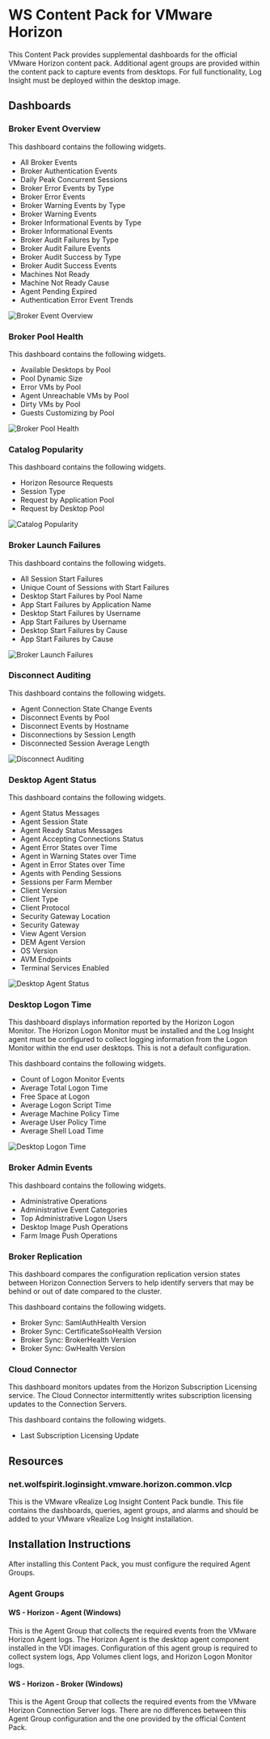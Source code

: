 # WS Content Pack for VMware Horizon

This Content Pack provides supplemental dashboards for the official VMware Horizon content pack. Additional agent groups are provided within the content pack to capture events from desktops. For full functionality, Log Insight must be deployed within the desktop image.

## Dashboards

### Broker Event Overview

This dashboard contains the following widgets.

* All Broker Events
* Broker Authentication Events
* Daily Peak Concurrent Sessions
* Broker Error Events by Type
* Broker Error Events
* Broker Warning Events by Type
* Broker Warning Events
* Broker Informational Events by Type
* Broker Informational Events
* Broker Audit Failures by Type
* Broker Audit Failure Events
* Broker Audit Success by Type
* Broker Audit Success Events
* Machines Not Ready
* Machine Not Ready Cause
* Agent Pending Expired
* Authentication Error Event Trends

![Broker Event Overview](resources/ws-vmwhzn-01.png?raw=true)

### Broker Pool Health

This dashboard contains the following widgets.

* Available Desktops by Pool
* Pool Dynamic Size
* Error VMs by Pool
* Agent Unreachable VMs by Pool
* Dirty VMs by Pool
* Guests Customizing by Pool

![Broker Pool Health](resources/ws-vmwhzn-02.png?raw=true)

### Catalog Popularity

This dashboard contains the following widgets.

* Horizon Resource Requests
* Session Type
* Request by Application Pool
* Request by Desktop Pool

![Catalog Popularity](resources/ws-vmwhzn-03.png?raw=true)

### Broker Launch Failures

This dashboard contains the following widgets.

* All Session Start Failures
* Unique Count of Sessions with Start Failures
* Desktop Start Failures by Pool Name
* App Start Failures by Application Name
* Desktop Start Failures by Username
* App Start Failures by Username
* Desktop Start Failures by Cause
* App Start Failures by Cause

![Broker Launch Failures](resources/ws-vmwhzn-04.png?raw=true)

### Disconnect Auditing

This dashboard contains the following widgets.

* Agent Connection State Change Events
* Disconnect Events by Pool
* Disconnect Events by Hostname
* Disconnections by Session Length
* Disconnected Session Average Length

![Disconnect Auditing](resources/ws-vmwhzn-05.png?raw=true)

### Desktop Agent Status

This dashboard contains the following widgets.

* Agent Status Messages
* Agent Session State
* Agent Ready Status Messages
* Agent Accepting Connections Status
* Agent Error States over Time
* Agent in Warning States over Time
* Agent in Error States over Time
* Agents with Pending Sessions
* Sessions per Farm Member
* Client Version
* Client Type
* Client Protocol
* Security Gateway Location
* Security Gateway
* View Agent Version
* DEM Agent Version
* OS Version
* AVM Endpoints
* Terminal Services Enabled

![Desktop Agent Status](resources/ws-vmwhzn-06.png?raw=true)

### Desktop Logon Time

This dashboard displays information reported by the Horizon Logon Monitor. The Horizon Logon Monitor must be installed and the Log Insight agent must be configured to collect logging information from the Logon Monitor within the end user desktops. This is not a default configuration.

This dashboard contains the following widgets.

* Count of Logon Monitor Events
* Average Total Logon Time
* Free Space at Logon
* Average Logon Script Time
* Average Machine Policy Time
* Average User Policy Time
* Average Shell Load Time

![Desktop Logon Time](resources/ws-vmwhzn-07.png?raw=true)

### Broker Admin Events

This dashboard contains the following widgets.

* Administrative Operations
* Administrative Event Categories
* Top Administrative Logon Users
* Desktop Image Push Operations
* Farm Image Push Operations

### Broker Replication

This dashboard compares the configuration replication version states between Horizon Connection Servers to help identify servers that may be behind or out of date compared to the cluster.

This dashboard contains the following widgets.

* Broker Sync: SamlAuthHealth Version
* Broker Sync: CertificateSsoHealth Version
* Broker Sync: BrokerHealth Version
* Broker Sync: GwHealth Version

### Cloud Connector

This dashboard monitors updates from the Horizon Subscription Licensing service. The Cloud Connector intermittently writes subscription licensing updates to the Connection Servers.

This dashboard contains the following widgets.

* Last Subscription Licensing Update

## Resources

### net.wolfspirit.loginsight.vmware.horizon.common.vlcp

This is the VMware vRealize Log Insight Content Pack bundle. This file contains the dashboards, queries, agent groups, and alarms and should be added to your VMware vRealize Log Insight installation.

## Installation Instructions

After installing this Content Pack, you must configure the required Agent Groups.

### Agent Groups

#### WS - Horizon - Agent (Windows)

This is the Agent Group that collects the required events from the VMware Horizon Agent logs. The Horizon Agent is the desktop agent component installed in the VDI images. Configuration of this agent group is required to collect system logs, App Volumes client logs, and Horizon Logon Monitor logs.

#### WS - Horizon - Broker (Windows)

This is the Agent Group that collects the required events from the VMware Horizon Connection Server logs. There are no differences between this Agent Group configuration and the one provided by the official Content Pack.
